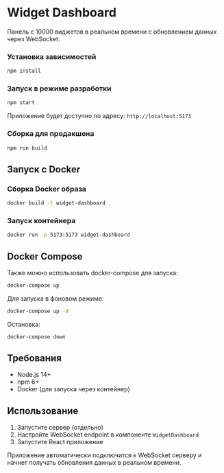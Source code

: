 # Widget Dashboard

Панель с 10000 виджетов в реальном времени с обновлением данных через WebSocket.

### Установка зависимостей

```bash
npm install
```

### Запуск в режиме разработки

```bash
npm start
```

Приложение будет доступно по адресу: `http://localhost:5173`

### Сборка для продакшена

```bash
npm run build
```

## Запуск с Docker

### Сборка Docker образа

```bash
docker build -t widget-dashboard .
```

### Запуск контейнера

```bash
docker run -p 5173:5173 widget-dashboard
```


## Docker Compose

Также можно использовать docker-compose для запуска:

```bash
docker-compose up
```

Для запуска в фоновом режиме:
```bash
docker-compose up -d
```

Остановка:
```bash
docker-compose down
```

## Требования

- Node.js 14+
- npm 6+
- Docker (для запуска через контейнер)

## Использование

1. Запустите сервер (отдельно)
2. Настройте WebSocket endpoint в компоненте `WidgetDashboard`
3. Запустите React приложение

Приложение автоматически подключится к WebSocket серверу и начнет получать обновления данных в реальном времени.
